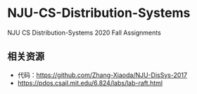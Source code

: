 # NJU-CS-Distribution-Systems

NJU CS Distribution-Systems 2020 Fall Assignments



## 相关资源

- 代码：https://github.com/Zhang-Xiaoda/NJU-DisSys-2017
- https://pdos.csail.mit.edu/6.824/labs/lab-raft.html
